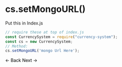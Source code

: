 # cs.setMongoURL()
Put this in Index.js
```js
// require these at top of index.js
const CurrencySystem = require("currency-system");
const cs = new CurrencySystem;
// Method:
cs.setMongoURL('mongo Url Here');
```

<a href="https://bintelligent.github.io/currency-system/examples/setMongoURL" class="button"><- Back</a>
<a href="https://bintelligent.github.io/currency-system/examples/setDefaultWalletAmount" class="button">Next -></a> <br><br><br>
<style>
.button {
    -webkit-appearance: button;
    -moz-appearance: button;
    appearance: button;
    text-align: center;
    text-decoration: none;
    color: initial;
}
 </style>
